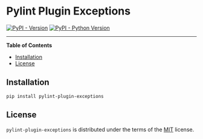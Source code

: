 # Pylint Plugin Exceptions

[![PyPI - Version](https://img.shields.io/pypi/v/pylint-plugin-exceptions.svg)](https://pypi.org/project/pylint-plugin-exceptions)
[![PyPI - Python Version](https://img.shields.io/pypi/pyversions/pylint-plugin-exceptions.svg)](https://pypi.org/project/pylint-plugin-exceptions)

-----

**Table of Contents**

- [Installation](#installation)
- [License](#license)

## Installation

```console
pip install pylint-plugin-exceptions
```

## License

`pylint-plugin-exceptions` is distributed under the terms of the [MIT](https://spdx.org/licenses/MIT.html) license.
